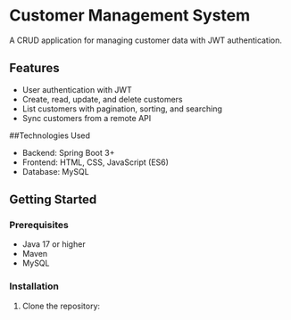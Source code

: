 # Customer Management System

A CRUD application for managing customer data with JWT authentication.

## Features

- User authentication with JWT
- Create, read, update, and delete customers
- List customers with pagination, sorting, and searching
- Sync customers from a remote API

##Technologies Used

- Backend: Spring Boot 3+
- Frontend: HTML, CSS, JavaScript (ES6)
- Database: MySQL

## Getting Started

### Prerequisites

- Java 17 or higher
- Maven
- MySQL

### Installation

1. Clone the repository:
